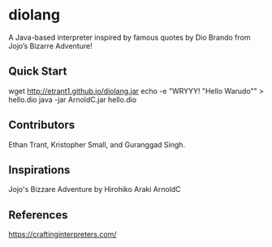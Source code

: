 # diolang

A Java-based interpreter inspired by famous quotes by Dio Brando from Jojo’s Bizarre Adventure!

## Quick Start
wget http://etrant1.github.io/diolang.jar
echo -e "WRYYY! \"Hello Warudo\"" > hello.dio
java -jar ArnoldC.jar hello.dio

## Contributors
Ethan Trant, Kristopher Small, and Guranggad Singh.

## Inspirations
Jojo's Bizzare Adventure by Hirohiko Araki
ArnoldC 

## References
https://craftinginterpreters.com/
